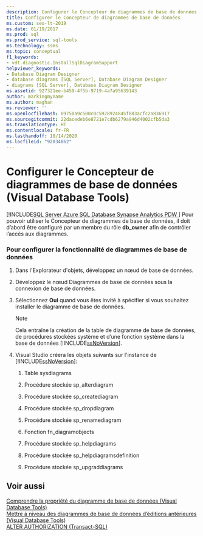 ```yaml
---
description: Configurer le Concepteur de diagrammes de base de données (Visual Database Tools)
title: Configurer le Concepteur de diagrammes de base de données
ms.custom: seo-lt-2019
ms.date: 01/19/2017
ms.prod: sql
ms.prod_service: sql-tools
ms.technology: ssms
ms.topic: conceptual
f1_keywords:
- vdt.diagnostic.InstallSqlDiagramSupport
helpviewer_keywords:
- Database Diagram Designer
- database diagrams [SQL Server], Database Diagram Designer
- diagrams [SQL Server], Database Diagram Designer
ms.assetid: 927321ee-b459-4f5b-9719-4a7a95639143
author: markingmyname
ms.author: maghan
ms.reviewer: ''
ms.openlocfilehash: 09750a9c500c0c5928924845f883acfc2a836917
ms.sourcegitcommit: 22dacedeb6e8721e7cdb6279a946d4002cfb5da3
ms.translationtype: HT
ms.contentlocale: fr-FR
ms.lasthandoff: 10/14/2020
ms.locfileid: "92034862"
---
```

# <a name="set-up-database-diagram-designer-visual-database-tools"></a>Configurer le Concepteur de diagrammes de base de données (Visual Database Tools)
[!INCLUDE[SQL Server Azure SQL Database Synapse Analytics PDW ](../../includes/applies-to-version/sql-asdb-asdbmi-asa-pdw.md)]
 Pour pouvoir utiliser le Concepteur de diagrammes de base de données, il doit d’abord être configuré par un membre du rôle **db_owner** afin de contrôler l’accès aux diagrammes.  
  
### <a name="to-set-up-database-diagramming"></a>Pour configurer la fonctionnalité de diagrammes de base de données  
  
1.  Dans l'Explorateur d'objets, développez un nœud de base de données.  
  
2.  Développez le nœud Diagrammes de base de données sous la connexion de base de données.  
  
3.  Sélectionnez **Oui** quand vous êtes invité à spécifier si vous souhaitez installer le diagramme de base de données.  
  
    > [!NOTE]  
    > Cela entraîne la création de la table de diagramme de base de données, de procédures stockées système et d’une fonction système dans la base de données [!INCLUDE[ssNoVersion](../../includes/ssnoversion-md.md)].  
  
4.  Visual Studio créera les objets suivants sur l'instance de [!INCLUDE[ssNoVersion](../../includes/ssnoversion-md.md)]:  
  
    1.  Table sysdiagrams  
  
    2.  Procédure stockée sp_alterdiagram  
  
    3.  Procédure stockée sp_creatediagram  
  
    4.  Procédure stockée sp_dropdiagram  
  
    5.  Procédure stockée sp_renamediagram  
  
    6.  Fonction fn_diagramobjects  
  
    7.  Procédure stockée sp_helpdiagrams  
  
    8.  Procédure stockée sp_helpdiagramsdefinition  
  
    9. Procédure stockée sp_upgraddiagrams  
  
## <a name="see-also"></a>Voir aussi  
[Comprendre la propriété du diagramme de base de données &#40;Visual Database Tools&#41;](../../ssms/visual-db-tools/understand-database-diagram-ownership-visual-database-tools.md)  
[Mettre à niveau des diagrammes de base de données d’éditions antérieures &#40;Visual Database Tools&#41;](../../ssms/visual-db-tools/upgrade-database-diagrams-from-previous-editions-visual-database-tools.md)  
[ALTER AUTHORIZATION (Transact-SQL)](../../t-sql/statements/alter-authorization-transact-sql.md)  
